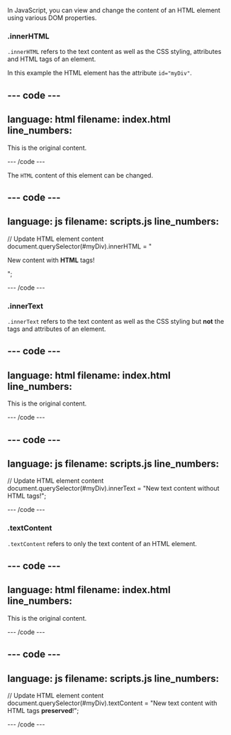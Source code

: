 In JavaScript, you can view and change the content of an HTML element using various DOM properties.

### .innerHTML

`.innerHTML` refers to the text content as well as the CSS styling, attributes and HTML tags of an element.

In this example the HTML element has the attribute `id="myDiv"`.

## --- code ---

language: html
filename: index.html
line_numbers:
--------------------------------------------------

<div id="myDiv">
<p>This is the original content.</p>
</div>

\--- /code ---

The `HTML` content of this element can be changed.

## --- code ---

language: js
filename: scripts.js
line_numbers:
--------------------------------------------------

// Update HTML element content
document.querySelector(#myDiv).innerHTML = "<p>New content with <strong>HTML</strong> tags!</p>";

\--- /code ---

### .innerText

`.innerText` refers to the text content as well as the CSS styling but **not** the tags and attributes of an element.

## --- code ---

language: html
filename: index.html
line_numbers:
--------------------------------------------------

<div id="myDiv">
  <p>This is the original content.</p>
</div>

\--- /code ---

## --- code ---

language: js
filename: scripts.js
line_numbers:
--------------------------------------------------

// Update HTML element content
document.querySelector(#myDiv).innerText = "New text content without HTML tags!";

\--- /code ---

### .textContent

`.textContent` refers to only the text content of an HTML element.

## --- code ---

language: html
filename: index.html
line_numbers:
--------------------------------------------------

<div id="myDiv">
  <p>This is the original content.</p>
</div>

\--- /code ---

## --- code ---

language: js
filename: scripts.js
line_numbers:
--------------------------------------------------

// Update HTML element content
document.querySelector(#myDiv).textContent = "New text content with HTML tags <strong>preserved</strong>!";

\--- /code ---
